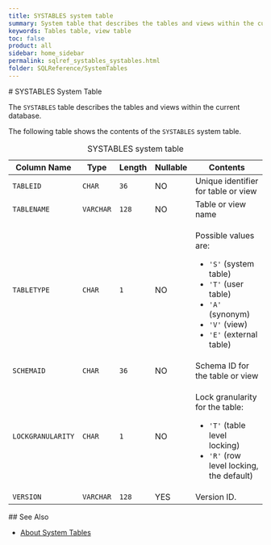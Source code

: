 ```yaml
---
title: SYSTABLES system table
summary: System table that describes the tables and views within the current database.
keywords: Tables table, view table
toc: false
product: all
sidebar: home_sidebar
permalink: sqlref_systables_systables.html
folder: SQLReference/SystemTables
---
```

<section>
<div class="TopicContent" data-swiftype-index="true" markdown="1">
# SYSTABLES System Table

The `SYSTABLES` table describes the tables and views within the current
database.

The following table shows the contents of the `SYSTABLES` system table.

<table>
                <caption>SYSTABLES system table</caption>
                <col />
                <col />
                <col />
                <col />
                <col />
                <thead>
                    <tr>
                        <th>Column Name</th>
                        <th>Type</th>
                        <th>Length</th>
                        <th>Nullable</th>
                        <th>Contents</th>
                    </tr>
                </thead>
                <tbody>
                    <tr>
                        <td><code>TABLEID</code></td>
                        <td><code>CHAR</code></td>
                        <td><code>36</code></td>
                        <td>NO</td>
                        <td>Unique identifier for table or view</td>
                    </tr>
                    <tr>
                        <td><code>TABLENAME</code></td>
                        <td><code>VARCHAR</code></td>
                        <td><code>128</code></td>
                        <td>NO</td>
                        <td>Table or view name</td>
                    </tr>
                    <tr>
                        <td><code>TABLETYPE</code></td>
                        <td><code>CHAR</code></td>
                        <td><code>1</code></td>
                        <td>NO</td>
                        <td>
                            <p class="noSpaceAbove">Possible values are:</p>
                            <ul>
                                <li><code>'S'</code> (system table)</li>
                                <li><code>'T'</code> (user table)</li>
                                <li><code>'A'</code> (synonym)</li>
                                <li><code>'V'</code> (view)</li>
                                <li><code>'E'</code> (external table)</li>
                            </ul>
                        </td>
                    </tr>
                    <tr>
                        <td><code>SCHEMAID</code></td>
                        <td><code>CHAR</code></td>
                        <td><code>36</code></td>
                        <td>NO</td>
                        <td>Schema ID for the table or view</td>
                    </tr>
                    <tr>
                        <td><code>LOCKGRANULARITY</code></td>
                        <td><code>CHAR</code></td>
                        <td><code>1</code></td>
                        <td>NO</td>
                        <td>
                            <p class="noSpaceAbove">Lock granularity for the table:</p>
                            <ul>
                                <li> <code>'T'</code> (table level
					locking)</li>
                                <li><code>'R'</code> (row level locking, the default)</li>
                            </ul>
                        </td>
                    </tr>
                    <tr>
                        <td><code>VERSION</code></td>
                        <td><code>VARCHAR</code></td>
                        <td><code>128</code></td>
                        <td>YES</td>
                        <td>Version ID.</td>
                    </tr>
                </tbody>
            </table>
## See Also

* [About System Tables](sqlref_systables_intro.html)

</div>
</section>
